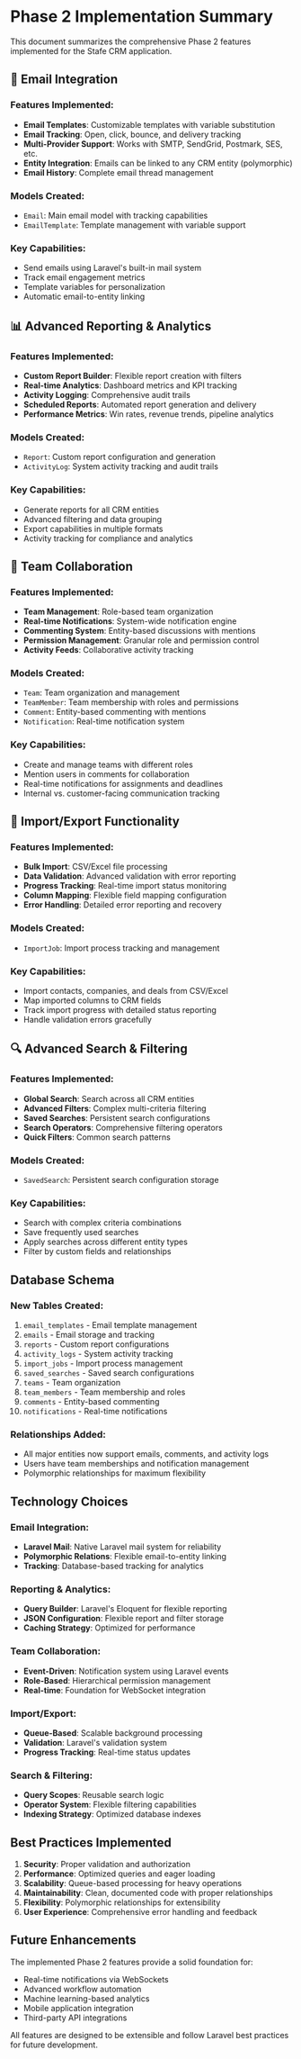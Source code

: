 # Phase 2 Implementation Summary

This document summarizes the comprehensive Phase 2 features implemented for the Stafe CRM application.

## 📧 Email Integration

### Features Implemented:
- **Email Templates**: Customizable templates with variable substitution
- **Email Tracking**: Open, click, bounce, and delivery tracking
- **Multi-Provider Support**: Works with SMTP, SendGrid, Postmark, SES, etc.
- **Entity Integration**: Emails can be linked to any CRM entity (polymorphic)
- **Email History**: Complete email thread management

### Models Created:
- `Email`: Main email model with tracking capabilities
- `EmailTemplate`: Template management with variable support

### Key Capabilities:
- Send emails using Laravel's built-in mail system
- Track email engagement metrics
- Template variables for personalization
- Automatic email-to-entity linking

## 📊 Advanced Reporting & Analytics

### Features Implemented:
- **Custom Report Builder**: Flexible report creation with filters
- **Real-time Analytics**: Dashboard metrics and KPI tracking
- **Activity Logging**: Comprehensive audit trails
- **Scheduled Reports**: Automated report generation and delivery
- **Performance Metrics**: Win rates, revenue trends, pipeline analytics

### Models Created:
- `Report`: Custom report configuration and generation
- `ActivityLog`: System activity tracking and audit trails

### Key Capabilities:
- Generate reports for all CRM entities
- Advanced filtering and data grouping
- Export capabilities in multiple formats
- Activity tracking for compliance and analytics

## 👥 Team Collaboration

### Features Implemented:
- **Team Management**: Role-based team organization
- **Real-time Notifications**: System-wide notification engine
- **Commenting System**: Entity-based discussions with mentions
- **Permission Management**: Granular role and permission control
- **Activity Feeds**: Collaborative activity tracking

### Models Created:
- `Team`: Team organization and management
- `TeamMember`: Team membership with roles and permissions
- `Comment`: Entity-based commenting with mentions
- `Notification`: Real-time notification system

### Key Capabilities:
- Create and manage teams with different roles
- Mention users in comments for collaboration
- Real-time notifications for assignments and deadlines
- Internal vs. customer-facing communication tracking

## 📁 Import/Export Functionality

### Features Implemented:
- **Bulk Import**: CSV/Excel file processing
- **Data Validation**: Advanced validation with error reporting
- **Progress Tracking**: Real-time import status monitoring
- **Column Mapping**: Flexible field mapping configuration
- **Error Handling**: Detailed error reporting and recovery

### Models Created:
- `ImportJob`: Import process tracking and management

### Key Capabilities:
- Import contacts, companies, and deals from CSV/Excel
- Map imported columns to CRM fields
- Track import progress with detailed status reporting
- Handle validation errors gracefully

## 🔍 Advanced Search & Filtering

### Features Implemented:
- **Global Search**: Search across all CRM entities
- **Advanced Filters**: Complex multi-criteria filtering
- **Saved Searches**: Persistent search configurations
- **Search Operators**: Comprehensive filtering operators
- **Quick Filters**: Common search patterns

### Models Created:
- `SavedSearch`: Persistent search configuration storage

### Key Capabilities:
- Search with complex criteria combinations
- Save frequently used searches
- Apply searches across different entity types
- Filter by custom fields and relationships

## Database Schema

### New Tables Created:
1. `email_templates` - Email template management
2. `emails` - Email storage and tracking
3. `reports` - Custom report configurations
4. `activity_logs` - System activity tracking
5. `import_jobs` - Import process management
6. `saved_searches` - Saved search configurations
7. `teams` - Team organization
8. `team_members` - Team membership and roles
9. `comments` - Entity-based commenting
10. `notifications` - Real-time notifications

### Relationships Added:
- All major entities now support emails, comments, and activity logs
- Users have team memberships and notification management
- Polymorphic relationships for maximum flexibility

## Technology Choices

### Email Integration:
- **Laravel Mail**: Native Laravel mail system for reliability
- **Polymorphic Relations**: Flexible email-to-entity linking
- **Tracking**: Database-based tracking for analytics

### Reporting & Analytics:
- **Query Builder**: Laravel's Eloquent for flexible reporting
- **JSON Configuration**: Flexible report and filter storage
- **Caching Strategy**: Optimized for performance

### Team Collaboration:
- **Event-Driven**: Notification system using Laravel events
- **Role-Based**: Hierarchical permission management
- **Real-time**: Foundation for WebSocket integration

### Import/Export:
- **Queue-Based**: Scalable background processing
- **Validation**: Laravel's validation system
- **Progress Tracking**: Real-time status updates

### Search & Filtering:
- **Query Scopes**: Reusable search logic
- **Operator System**: Flexible filtering capabilities
- **Indexing Strategy**: Optimized database indexes

## Best Practices Implemented

1. **Security**: Proper validation and authorization
2. **Performance**: Optimized queries and eager loading
3. **Scalability**: Queue-based processing for heavy operations
4. **Maintainability**: Clean, documented code with proper relationships
5. **Flexibility**: Polymorphic relationships for extensibility
6. **User Experience**: Comprehensive error handling and feedback

## Future Enhancements

The implemented Phase 2 features provide a solid foundation for:
- Real-time notifications via WebSockets
- Advanced workflow automation
- Machine learning-based analytics
- Mobile application integration
- Third-party API integrations

All features are designed to be extensible and follow Laravel best practices for future development.